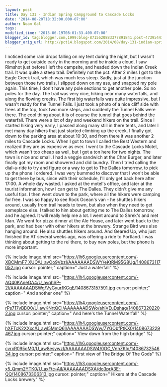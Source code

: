 ```yaml
---
layout: post
title: Day 131 - Indian Spring Campground to Cascade Locks
date: '2014-08-20T18:32:00.000-07:00'
author: Noam Gal
tags:
modified_time: '2015-06-19T08:01:33.400-07:00'
blogger_id: tag:blogger.com,1999:blog-8715620883377891841.post-4739544177035976554
blogger_orig_url: http://pct14.blogspot.com/2014/08/day-131-indian-spring-campground-to.html
---
```


 I noticed some rain drops falling on my tent during the night, but I wasn't ready to get outside early in the
 morning and be inside a cloud.
 I saw Rimshot just before I left the campsite, and headed down the Indian Creek
 trail. It was quite a steep trail. Definitely not the pct. After 2 miles I got to the Eagle Creek trail, which was
 much less steep.
 Sadly, just at the junction between those two trails, I slipped down on my ass, and snapped my
 pole again. This time, I don't have any pole sections to get another pole. So no poles for the day.
 The trail
 was very nice, hiking near many waterfalls, and along the flowing creeks. The first big waterfalls was quite
 impressive, but I wasn't ready for the Tunnel Falls.
 I just took a photo of a nice cliff side with trees at the
 top, took two more steps, and suddenly the Tunnel Falls were there. The cool thing about it is of course the tunnel
 that goes behind the waterfall.
 There were a lot of day and weekend hikers on the trail. Since I started hiking
 very early, I passed along many still in there tents, and later I met many day hikers that just started climbing up
 the creek.
 I finally got down to the parking area at about 10:30, and from there it was another 2 miles to
 Cascade Locks. When I got to town I called the Best Western and realized they are as expensive as ever. I went to
 the Cascade Locks Motel, which wasn't too cheap as well, but I got a ton here for two nights.
 The town is nice
 and small. I had a veggie sandwich at the Char Burger, and later finally got my room and showered and did
 laundry.
 Then I tried calling the dial-a-ride to try and figure or a way to get to The Dalles tomorrow, to pick
 up the phone I ordered. I was very bummed to discover that I won't be able to get there by bus, since with their
 schedule, I'll only get back here after 17:00. A whole day wasted.
 I asked at the motel's office, and later at
 the tourist information, how I can get to The Dalles. They didn't give me any useful tips. I then went down to the
 park, where all the hikers were camping for free. I was so happy to see Rock Ocean's van - he shuttles hikers
 around, usually from trail heads to town, but also when they need to get someplace else. I talked to him about
 getting me to The Dalles tomorrow, and he agreed. It will really help me a lot.
 I went around to Shrek's and
 met Idan. We went for pizza dinner at the Ale House, and later went back to the park, and had beer with other hikers
 at the brewery.
 Strange Bird was also hanging around. He also shuttles hikers around. And Geared Up, who just
 finished the AT several weeks ago, was offering a ride to Portland. I was thinking about getting to the rei there,
 to buy new poles, but the phone is more important. 

 
{% include image.html src="https://lh6.googleusercontent.com/-XBCMmF7_XUQ/U_avOo9VbzI/AAAAAAADSWY/eKtRM95G8Ug/1408673117052.jpg cursor: pointer;" caption=" Just a waterfall" %}

 
{% include image.html src="https://lh4.googleusercontent.com/-AQ40KAneOA4/U_avqhSP-2I/AAAAAAADSWg/VyGyurfKGqE/1408673157591.jpg cursor: pointer;" caption=" And another one" %}

 
{% include image.html src="https://lh4.googleusercontent.com/-rPs717vBBO0/U_awKNrtQCI/AAAAAAADSWo/ahiVEuDshag/1408673202202.jpg cursor: pointer;" caption=" And here's the Tunnel Waterfall" %}

 
{% include image.html src="https://lh4.googleusercontent.com/-hXFTcK2XXxc/U_awl5MmQ6I/AAAAAAADSWw/7YGObfPtKX0/1408673229467.jpg cursor: pointer;" caption=" View down from the high bridge" %}

 
{% include image.html src="https://lh6.googleusercontent.com/-cvrxR095oM0/U_aw8esywzI/AAAAAAADSW4/0OC_VnhZKlo/1408673254634.jpg cursor: pointer;" caption=" First view of The Bridge Of The Gods" %}

 
{% include image.html src="https://lh3.googleusercontent.com/-x5_Qmm2YTK0/U_axFtc-AjI/AAAAAAADSXA/do3prA3E-QQ/1408673306313.jpg cursor: pointer;" caption=" Hikers at the Cascade Locks brewery" %}

